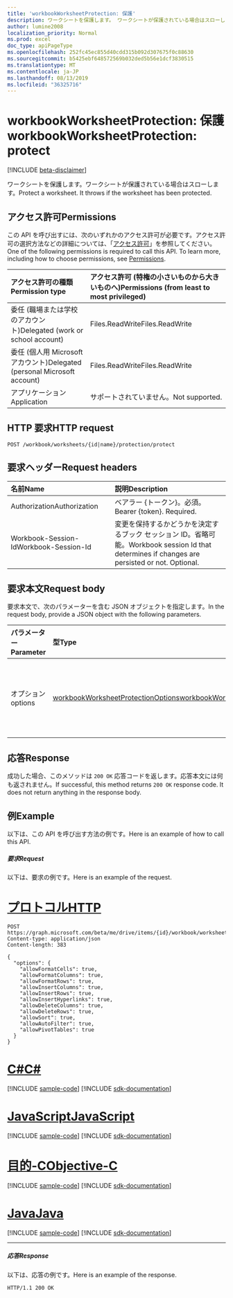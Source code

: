 ```yaml
---
title: 'workbookWorksheetProtection: 保護'
description: ワークシートを保護します。 ワークシートが保護されている場合はスローします。
author: lumine2008
localization_priority: Normal
ms.prod: excel
doc_type: apiPageType
ms.openlocfilehash: 252fc45ec855d40cdd315b092d307675f0c88630
ms.sourcegitcommit: b5425ebf648572569b032ded5b56e1dcf3830515
ms.translationtype: MT
ms.contentlocale: ja-JP
ms.lasthandoff: 08/13/2019
ms.locfileid: "36325716"
---
```

# <a name="workbookworksheetprotection-protect"></a><span data-ttu-id="9419d-104">workbookWorksheetProtection: 保護</span><span class="sxs-lookup"><span data-stu-id="9419d-104">workbookWorksheetProtection: protect</span></span>

[!INCLUDE [beta-disclaimer](../../includes/beta-disclaimer.md)]

<span data-ttu-id="9419d-p102">ワークシートを保護します。ワークシートが保護されている場合はスローします。</span><span class="sxs-lookup"><span data-stu-id="9419d-p102">Protect a worksheet. It throws if the worksheet has been protected.</span></span>
## <a name="permissions"></a><span data-ttu-id="9419d-107">アクセス許可</span><span class="sxs-lookup"><span data-stu-id="9419d-107">Permissions</span></span>
<span data-ttu-id="9419d-p103">この API を呼び出すには、次のいずれかのアクセス許可が必要です。アクセス許可の選択方法などの詳細については、「[アクセス許可](/graph/permissions-reference)」を参照してください。</span><span class="sxs-lookup"><span data-stu-id="9419d-p103">One of the following permissions is required to call this API. To learn more, including how to choose permissions, see [Permissions](/graph/permissions-reference).</span></span>

|<span data-ttu-id="9419d-110">アクセス許可の種類</span><span class="sxs-lookup"><span data-stu-id="9419d-110">Permission type</span></span>      | <span data-ttu-id="9419d-111">アクセス許可 (特権の小さいものから大きいものへ)</span><span class="sxs-lookup"><span data-stu-id="9419d-111">Permissions (from least to most privileged)</span></span>              |
|:--------------------|:---------------------------------------------------------|
|<span data-ttu-id="9419d-112">委任 (職場または学校のアカウント)</span><span class="sxs-lookup"><span data-stu-id="9419d-112">Delegated (work or school account)</span></span> | <span data-ttu-id="9419d-113">Files.ReadWrite</span><span class="sxs-lookup"><span data-stu-id="9419d-113">Files.ReadWrite</span></span>    |
|<span data-ttu-id="9419d-114">委任 (個人用 Microsoft アカウント)</span><span class="sxs-lookup"><span data-stu-id="9419d-114">Delegated (personal Microsoft account)</span></span> | <span data-ttu-id="9419d-115">Files.ReadWrite</span><span class="sxs-lookup"><span data-stu-id="9419d-115">Files.ReadWrite</span></span>    |
|<span data-ttu-id="9419d-116">アプリケーション</span><span class="sxs-lookup"><span data-stu-id="9419d-116">Application</span></span> | <span data-ttu-id="9419d-117">サポートされていません。</span><span class="sxs-lookup"><span data-stu-id="9419d-117">Not supported.</span></span> |

## <a name="http-request"></a><span data-ttu-id="9419d-118">HTTP 要求</span><span class="sxs-lookup"><span data-stu-id="9419d-118">HTTP request</span></span>
<!-- { "blockType": "ignored" } -->
```http
POST /workbook/worksheets/{id|name}/protection/protect

```
## <a name="request-headers"></a><span data-ttu-id="9419d-119">要求ヘッダー</span><span class="sxs-lookup"><span data-stu-id="9419d-119">Request headers</span></span>
| <span data-ttu-id="9419d-120">名前</span><span class="sxs-lookup"><span data-stu-id="9419d-120">Name</span></span>       | <span data-ttu-id="9419d-121">説明</span><span class="sxs-lookup"><span data-stu-id="9419d-121">Description</span></span>|
|:---------------|:----------|
| <span data-ttu-id="9419d-122">Authorization</span><span class="sxs-lookup"><span data-stu-id="9419d-122">Authorization</span></span>  | <span data-ttu-id="9419d-p104">ベアラー {トークン}。必須。</span><span class="sxs-lookup"><span data-stu-id="9419d-p104">Bearer {token}. Required.</span></span> |
| <span data-ttu-id="9419d-125">Workbook-Session-Id</span><span class="sxs-lookup"><span data-stu-id="9419d-125">Workbook-Session-Id</span></span>  | <span data-ttu-id="9419d-p105">変更を保持するかどうかを決定するブック セッション ID。省略可能。</span><span class="sxs-lookup"><span data-stu-id="9419d-p105">Workbook session Id that determines if changes are persisted or not. Optional.</span></span>|

## <a name="request-body"></a><span data-ttu-id="9419d-128">要求本文</span><span class="sxs-lookup"><span data-stu-id="9419d-128">Request body</span></span>
<span data-ttu-id="9419d-129">要求本文で、次のパラメーターを含む JSON オブジェクトを指定します。</span><span class="sxs-lookup"><span data-stu-id="9419d-129">In the request body, provide a JSON object with the following parameters.</span></span>

| <span data-ttu-id="9419d-130">パラメーター</span><span class="sxs-lookup"><span data-stu-id="9419d-130">Parameter</span></span>    | <span data-ttu-id="9419d-131">型</span><span class="sxs-lookup"><span data-stu-id="9419d-131">Type</span></span>   |<span data-ttu-id="9419d-132">説明</span><span class="sxs-lookup"><span data-stu-id="9419d-132">Description</span></span>|
|:---------------|:--------|:----------|
|<span data-ttu-id="9419d-133">オプション</span><span class="sxs-lookup"><span data-stu-id="9419d-133">options</span></span>|[<span data-ttu-id="9419d-134">workbookWorksheetProtectionOptions</span><span class="sxs-lookup"><span data-stu-id="9419d-134">workbookWorksheetProtectionOptions</span></span>](../resources/workbookworksheetprotectionoptions.md)|<span data-ttu-id="9419d-p106">省略可能。シートの保護のオプション。</span><span class="sxs-lookup"><span data-stu-id="9419d-p106">Optional. sheet protection options.</span></span>|

## <a name="response"></a><span data-ttu-id="9419d-137">応答</span><span class="sxs-lookup"><span data-stu-id="9419d-137">Response</span></span>

<span data-ttu-id="9419d-p107">成功した場合、このメソッドは `200 OK` 応答コードを返します。応答本文には何も返されません。</span><span class="sxs-lookup"><span data-stu-id="9419d-p107">If successful, this method returns `200 OK` response code. It does not return anything in the response body.</span></span>

## <a name="example"></a><span data-ttu-id="9419d-140">例</span><span class="sxs-lookup"><span data-stu-id="9419d-140">Example</span></span>
<span data-ttu-id="9419d-141">以下は、この API を呼び出す方法の例です。</span><span class="sxs-lookup"><span data-stu-id="9419d-141">Here is an example of how to call this API.</span></span>
##### <a name="request"></a><span data-ttu-id="9419d-142">要求</span><span class="sxs-lookup"><span data-stu-id="9419d-142">Request</span></span>
<span data-ttu-id="9419d-143">以下は、要求の例です。</span><span class="sxs-lookup"><span data-stu-id="9419d-143">Here is an example of the request.</span></span>

# <a name="httptabhttp"></a>[<span data-ttu-id="9419d-144">プロトコル</span><span class="sxs-lookup"><span data-stu-id="9419d-144">HTTP</span></span>](#tab/http)
<!-- {
  "blockType": "request",
  "name": "workbookworksheetprotection_protect"
}-->
```http
POST https://graph.microsoft.com/beta/me/drive/items/{id}/workbook/worksheets/{id|name}/protection/protect
Content-type: application/json
Content-length: 383

{
  "options": {
    "allowFormatCells": true,
    "allowFormatColumns": true,
    "allowFormatRows": true,
    "allowInsertColumns": true,
    "allowInsertRows": true,
    "allowInsertHyperlinks": true,
    "allowDeleteColumns": true,
    "allowDeleteRows": true,
    "allowSort": true,
    "allowAutoFilter": true,
    "allowPivotTables": true
  }
}
```
# <a name="ctabcsharp"></a>[<span data-ttu-id="9419d-145">C#</span><span class="sxs-lookup"><span data-stu-id="9419d-145">C#</span></span>](#tab/csharp)
[!INCLUDE [sample-code](../includes/snippets/csharp/workbookworksheetprotection-protect-csharp-snippets.md)]
[!INCLUDE [sdk-documentation](../includes/snippets/snippets-sdk-documentation-link.md)]

# <a name="javascripttabjavascript"></a>[<span data-ttu-id="9419d-146">JavaScript</span><span class="sxs-lookup"><span data-stu-id="9419d-146">JavaScript</span></span>](#tab/javascript)
[!INCLUDE [sample-code](../includes/snippets/javascript/workbookworksheetprotection-protect-javascript-snippets.md)]
[!INCLUDE [sdk-documentation](../includes/snippets/snippets-sdk-documentation-link.md)]

# <a name="objective-ctabobjc"></a>[<span data-ttu-id="9419d-147">目的-C</span><span class="sxs-lookup"><span data-stu-id="9419d-147">Objective-C</span></span>](#tab/objc)
[!INCLUDE [sample-code](../includes/snippets/objc/workbookworksheetprotection-protect-objc-snippets.md)]
[!INCLUDE [sdk-documentation](../includes/snippets/snippets-sdk-documentation-link.md)]

# <a name="javatabjava"></a>[<span data-ttu-id="9419d-148">Java</span><span class="sxs-lookup"><span data-stu-id="9419d-148">Java</span></span>](#tab/java)
[!INCLUDE [sample-code](../includes/snippets/java/workbookworksheetprotection-protect-java-snippets.md)]
[!INCLUDE [sdk-documentation](../includes/snippets/snippets-sdk-documentation-link.md)]

---


##### <a name="response"></a><span data-ttu-id="9419d-149">応答</span><span class="sxs-lookup"><span data-stu-id="9419d-149">Response</span></span>
<span data-ttu-id="9419d-150">以下は、応答の例です。</span><span class="sxs-lookup"><span data-stu-id="9419d-150">Here is an example of the response.</span></span> 
<!-- {
  "blockType": "response",
  "truncated": true,
  "@odata.type": "microsoft.graph.none"
} -->
```http
HTTP/1.1 200 OK
```

<!-- uuid: 8fcb5dbc-d5aa-4681-8e31-b001d5168d79
2015-10-25 14:57:30 UTC -->
<!--
{
  "type": "#page.annotation",
  "description": "workbookWorksheetProtection: protect",
  "keywords": "",
  "section": "documentation",
  "tocPath": "",
  "suppressions": [
  ]
}
-->
